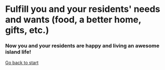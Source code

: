# Fulfill you and your residents' needs and wants (food, a better home, gifts, etc.)
### Now you and your residents are happy and living an awesome island life!
[Go back to start](/door1.md)
